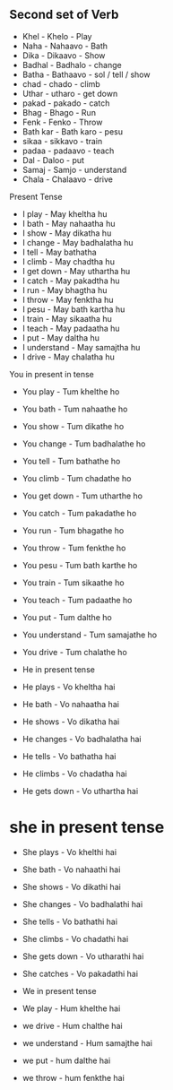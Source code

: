 ## Second set of Verb

* Khel - Khelo - Play
* Naha - Nahaavo - Bath
* Dika - Dikaavo - Show
* Badhal - Badhalo - change
* Batha - Bathaavo - sol / tell / show
* chad - chado - climb
* Uthar - utharo - get down
* pakad - pakado - catch
* Bhag - Bhago - Run
* Fenk - Fenko - Throw
* Bath kar - Bath karo - pesu
* sikaa - sikkavo - train
* padaa - padaavo - teach
* Dal - Daloo - put
* Samaj - Samjo - understand
* Chala - Chalaavo - drive


Present Tense

* I play - May kheltha hu
* I bath - May nahaatha hu
* I show - May dikatha hu
* I change - May badhalatha hu
* I tell - May bathatha
* I climb - May chadtha hu
* I get down - May uthartha hu
* I catch - May pakadtha hu
* I run - May bhagtha hu
* I throw - May fenktha hu
* I pesu - May bath kartha hu
* I train - May sikaatha hu
* I teach - May padaatha hu
* I put - May daltha hu
* I understand - May samajtha hu
* I drive - May chalatha hu

You in present in tense

* You play - Tum khelthe ho
* You bath - Tum nahaathe ho
* You show - Tum dikathe ho
* You change - Tum badhalathe ho
* You tell - Tum bathathe ho
* You climb - Tum chadathe ho
* You get down - Tum utharthe ho
* You catch - Tum pakadathe ho
* You run - Tum bhagathe ho
* You throw - Tum fenkthe ho
* You pesu - Tum bath karthe ho
* You train - Tum sikaathe ho
* You teach - Tum padaathe ho
* You put - Tum dalthe ho
* You understand - Tum samajathe ho
* You drive - Tum chalathe ho

* He in present tense

* He plays - Vo kheltha hai
* He bath - Vo nahaatha hai
* He shows - Vo dikatha hai
* He changes - Vo badhalatha hai
* He tells - Vo bathatha hai
* He climbs - Vo chadatha hai
* He gets down - Vo uthartha hai

# she in present tense

* She plays - Vo khelthi hai
* She bath - Vo nahaathi hai
* She shows - Vo dikathi hai
* She changes - Vo badhalathi hai
* She tells - Vo bathathi hai
* She climbs - Vo chadathi hai
* She gets down - Vo utharathi hai
* She catches - Vo pakadathi hai

* We in present tense

* We play - Hum khelthe hai
* we drive - Hum chalthe hai
* we understand - Hum samajthe hai
* we put - hum dalthe hai
* we throw - hum fenkthe hai



